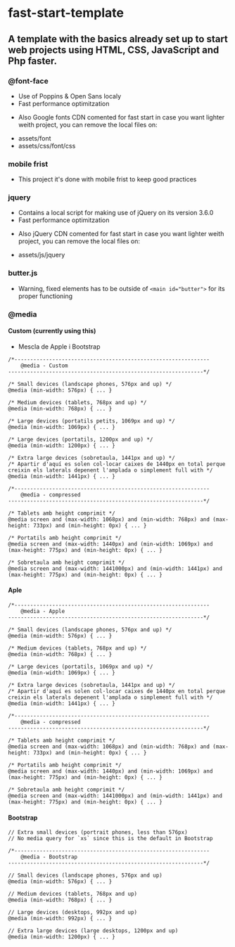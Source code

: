 # fast-start-template
## A template with the basics already set up to start web projects using HTML, CSS, JavaScript and Php faster.



### @font-face
- Use of Poppins & Open Sans localy
- Fast performance optimitzation

* Also Google fonts CDN comented for fast start in case you want lighter weith project, you can remove the local files on:
- assets/font
- assets/css/font/css



### mobile frist
- This project it's done with mobile frist to keep good practices



### jquery
- Contains a local script for making use of jQuery on its version 3.6.0
- Fast performance optimitzation

* Also jQuery CDN comented for fast start in case you want lighter weith project, you can remove the local files on:
- assets/js/jquery



### butter.js
- Warning, fixed elements has to be outside of ```<main id="butter">``` for its proper functioning



### @media

#### Custom (currently using this)
- Mescla de Apple i Bootstrap
```
/*--------------------------------------------------------------
    @media - Custom
--------------------------------------------------------------*/

/* Small devices (landscape phones, 576px and up) */
@media (min-width: 576px) { ... }

/* Medium devices (tablets, 768px and up) */
@media (min-width: 768px) { ... }

/* Large devices (portatils petits, 1069px and up) */
@media (min-width: 1069px) { ... }

/* Large devices (portatils, 1200px and up) */
@media (min-width: 1200px) { ... }

/* Extra large devices (sobretaula, 1441px and up) */
/* Apartir d'aquí es solen col·locar caixes de 1440px en total perque creixin els laterals depenent l'amplada o simplement full with */
@media (min-width: 1441px) { ... }

/*--------------------------------------------------------------
    @media - compressed
--------------------------------------------------------------*/

/* Tablets amb height comprimit */
@media screen and (max-width: 1068px) and (min-width: 768px) and (max-height: 733px) and (min-height: 0px) { ... }

/* Portatils amb height comprimit */
@media screen and (max-width: 1440px) and (min-width: 1069px) and (max-height: 775px) and (min-height: 0px) { ... }

/* Sobretaula amb height comprimit */
@media screen and (max-width: 1441000px) and (min-width: 1441px) and (max-height: 775px) and (min-height: 0px) { ... }
```


#### Aple
```
/*--------------------------------------------------------------
    @media - Apple
--------------------------------------------------------------*/

/* Small devices (landscape phones, 576px and up) */
@media (min-width: 576px) { ... }

/* Medium devices (tablets, 768px and up) */
@media (min-width: 768px) { ... }

/* Large devices (portatils, 1069px and up) */
@media (min-width: 1069px) { ... }

/* Extra large devices (sobretaula, 1441px and up) */
/* Apartir d'aquí es solen col·locar caixes de 1440px en total perque creixin els laterals depenent l'amplada o simplement full with */
@media (min-width: 1441px) { ... }

/*--------------------------------------------------------------
    @media - compressed
--------------------------------------------------------------*/

/* Tablets amb height comprimit */
@media screen and (max-width: 1068px) and (min-width: 768px) and (max-height: 733px) and (min-height: 0px) { ... }

/* Portatils amb height comprimit */
@media screen and (max-width: 1440px) and (min-width: 1069px) and (max-height: 775px) and (min-height: 0px) { ... }

/* Sobretaula amb height comprimit */
@media screen and (max-width: 1441000px) and (min-width: 1441px) and (max-height: 775px) and (min-height: 0px) { ... }
```


#### Bootstrap
```
// Extra small devices (portrait phones, less than 576px)
// No media query for `xs` since this is the default in Bootstrap

/*--------------------------------------------------------------
    @media - Bootstrap
--------------------------------------------------------------*/

// Small devices (landscape phones, 576px and up)
@media (min-width: 576px) { ... }

// Medium devices (tablets, 768px and up)
@media (min-width: 768px) { ... }

// Large devices (desktops, 992px and up)
@media (min-width: 992px) { ... }

// Extra large devices (large desktops, 1200px and up)
@media (min-width: 1200px) { ... }
```
